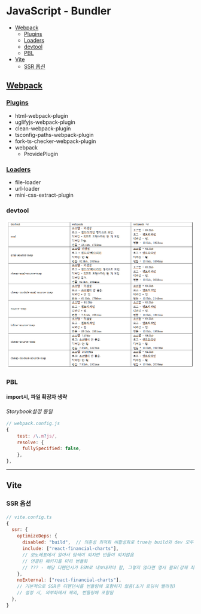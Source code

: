 # JavaScript - Bundler

- [Webpack](#webpack)
  - [Plugins](#plugins)
  - [Loaders](#loaders)
  - [devtool](#devtool)
  - [PBL](#pbl)
- [Vite](#vite)
  - [SSR 옵션](#ssr-옵션)

## [Webpack](https://webpack.js.org/guides/)

### [Plugins](https://webpack.js.org/plugins/)

- html-webpack-plugin
- uglifyjs-webpack-plugin
- clean-webpack-plugin
- tsconfig-paths-webpack-plugin
- fork-ts-checker-webpack-plugin
- webpack
  - ProvidePlugin

### [Loaders](https://webpack.js.org/loaders/)

- file-loader
- url-loader
- mini-css-extract-plugin

### devtool

![webpack_devtool](../assets/webpack_devtool.png)

### PBL

#### import시, 파일 확장자 생략

_Storybook설정 동일_

```javascript
// webpack.config.js
{
    test: /\.m?js/,
    resolve: {
      fullySpecified: false,
    },
},
```

---

## Vite

### SSR 옵션

```javascript
// vite.config.ts
{
  ssr: {
    optimizeDeps: {
      disabled: "build",  // 의존성 최적화 비활성화로 true는 build와 dev 모두 포함
      include: ["react-financial-charts"],
      // 모노레포에서 알아서 탐색이 되지만 번들이 되지않음
      // 연결된 패키지를 미리 번들화
      // ??? - 해당 디펜던시가 ESM로 내보내져야 함, 그렇지 않다면 명시 필요(강제 최적화?)
    },
    noExternal: ["react-financial-charts"],
    // 기본적으로 SSR은 디펜던시를 번들링에 포함하지 않음(초기 로딩이 빨라짐)
    // 설정 시, 외부화에서 제외, 번들링에 포함됨
  },
}
```
